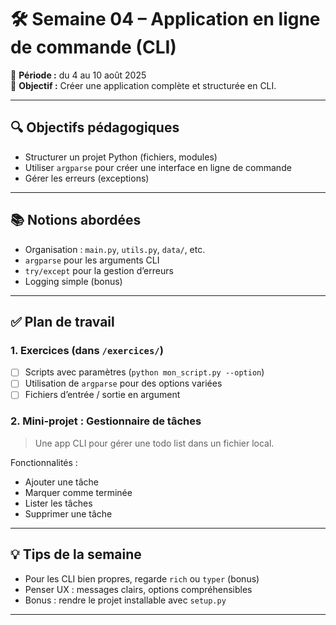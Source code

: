 # 🛠️ Semaine 04 – Application en ligne de commande (CLI)

📅 **Période :** du 4 au 10 août 2025  
🎯 **Objectif :** Créer une application complète et structurée en CLI.

---

## 🔍 Objectifs pédagogiques

- Structurer un projet Python (fichiers, modules)
- Utiliser `argparse` pour créer une interface en ligne de commande
- Gérer les erreurs (exceptions)

---

## 📚 Notions abordées

- Organisation : `main.py`, `utils.py`, `data/`, etc.
- `argparse` pour les arguments CLI
- `try/except` pour la gestion d’erreurs
- Logging simple (bonus)

---

## ✅ Plan de travail

### 1. Exercices (dans `/exercices/`)
- [ ] Scripts avec paramètres (`python mon_script.py --option`)
- [ ] Utilisation de `argparse` pour des options variées
- [ ] Fichiers d’entrée / sortie en argument

### 2. Mini-projet : Gestionnaire de tâches
> Une app CLI pour gérer une todo list dans un fichier local.

Fonctionnalités :
- Ajouter une tâche
- Marquer comme terminée
- Lister les tâches
- Supprimer une tâche

---

## 💡 Tips de la semaine

- Pour les CLI bien propres, regarde `rich` ou `typer` (bonus)
- Penser UX : messages clairs, options compréhensibles
- Bonus : rendre le projet installable avec `setup.py`

---